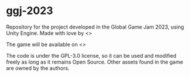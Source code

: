 # ggj-2023
Repository for the project developed in the Global Game Jam 2023, using Unity Engine.
Made with love by <>

The game will be available on <>

The code is under the GPL-3.0 license, so it can be used and modified freely as long as it remains Open Source.
Other assets found in the game are owned by the authors.
